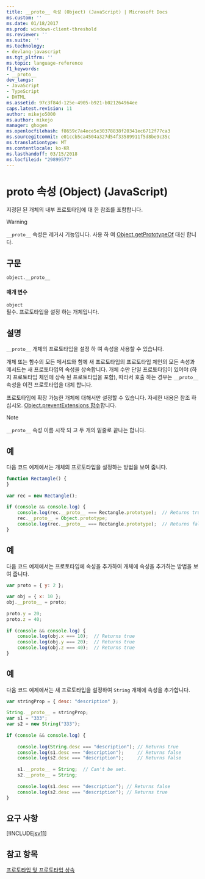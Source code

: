 ```yaml
---
title: __proto__ 속성 (Object) (JavaScript) | Microsoft Docs
ms.custom: ''
ms.date: 01/18/2017
ms.prod: windows-client-threshold
ms.reviewer: ''
ms.suite: ''
ms.technology:
- devlang-javascript
ms.tgt_pltfrm: ''
ms.topic: language-reference
f1_keywords:
- __proto__
dev_langs:
- JavaScript
- TypeScript
- DHTML
ms.assetid: 97c3f84d-125e-4905-b921-b021264964ee
caps.latest.revision: 11
author: mikejo5000
ms.author: mikejo
manager: ghogen
ms.openlocfilehash: f8659c7a4ece5e30378838f20341ec6712f77ca3
ms.sourcegitcommit: e01ccb5ca4504a327d54f33589911f5d8be9c35c
ms.translationtype: MT
ms.contentlocale: ko-KR
ms.lasthandoff: 03/15/2018
ms.locfileid: "29899577"
---
```

# <a name="proto-property-object-javascript"></a>__proto__ 속성 (Object) (JavaScript)
지정된 된 개체의 내부 프로토타입에 대 한 참조를 포함합니다.  

> [!WARNING]
> `__proto__` 속성은 레거시 기능입니다. 사용 하 여 [Object.getPrototypeOf](../reference/object-getprototypeof-function-javascript.md) 대신 합니다.
  
## <a name="syntax"></a>구문  
  
```  
object.__proto__  
```  
  
#### <a name="parameters"></a>매개 변수  
 `object`  
 필수. 프로토타입을 설정 하는 개체입니다.  
  
## <a name="remarks"></a>설명  
 `__proto__` 개체의 프로토타입을 설정 하 여 속성을 사용할 수 있습니다.  
  
 개체 또는 함수의 모든 메서드와 함께 새 프로토타입의 프로토타입 체인의 모든 속성과 메서드는 새 프로토타입의 속성을 상속합니다. 개체 수만 단일 프로토타입이 있어야 (하지 프로토타입 체인에 상속 된 프로토타입을 포함), 따라서 호출 하는 경우는 `__proto__` 속성을 이전 프로토타입을 대체 합니다.  
  
 프로토타입에 확장 가능한 개체에 대해서만 설정할 수 있습니다. 자세한 내용은 참조 하십시오. [Object.preventExtensions 함수](../../javascript/reference/object-preventextensions-function-javascript.md)합니다.  
  
> [!NOTE]
>  `__proto__` 속성 이름 시작 되 고 두 개의 밑줄로 끝나는 합니다.  
  
## <a name="example"></a>예  
 다음 코드 예제에서는 개체의 프로토타입을 설정하는 방법을 보여 줍니다.  
  
```JavaScript  
function Rectangle() {  
}  
  
var rec = new Rectangle();  
  
if (console && console.log) {  
    console.log(rec.__proto__ === Rectangle.prototype);  // Returns true  
    rec.__proto__ = Object.prototype;  
    console.log(rec.__proto__ === Rectangle.prototype);  // Returns false  
}  
```  
  
## <a name="example"></a>예  
 다음 코드 예제에서는 프로토타입에 속성을 추가하여 개체에 속성을 추가하는 방법을 보여 줍니다.  
  
```JavaScript  
var proto = { y: 2 };  
  
var obj = { x: 10 };  
obj.__proto__ = proto;  
  
proto.y = 20;  
proto.z = 40;  
  
if (console && console.log) {  
    console.log(obj.x === 10);  // Returns true  
    console.log(obj.y === 20);  // Returns true  
    console.log(obj.z === 40);  // Returns true  
}  
```  
  
## <a name="example"></a>예  
 다음 코드 예제에서는 새 프로토타입을 설정하여 `String` 개체에 속성을 추가합니다.  
  
```JavaScript  
var stringProp = { desc: "description" };  
  
String.__proto__ = stringProp;  
var s1 = "333";  
var s2 = new String("333");  
  
if (console && console.log) {  
  
    console.log(String.desc === "description"); // Returns true  
    console.log(s1.desc === "description");     // Returns false  
    console.log(s2.desc === "description");     // Returns false  
  
    s1.__proto__ = String;  // Can't be set.  
    s2.__proto__ = String;  
  
    console.log(s1.desc === "description"); // Returns false  
    console.log(s2.desc === "description"); // Returns true  
}  
```  
  
## <a name="requirements"></a>요구 사항  
 [!INCLUDE[jsv11](../../javascript/reference/includes/jsv11-md.md)]  
  
## <a name="see-also"></a>참고 항목  
 [프로토타입 및 프로토타입 상속](../../javascript/advanced/prototypes-and-prototype-inheritance.md)